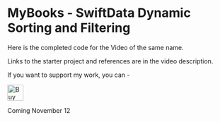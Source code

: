 # MyBooks - SwiftData Dynamic Sorting and Filtering

Here is the completed code for the Video of the same name.



Links to the starter project and references are in the video description.



If you want to support my work, you can - </br>

<a href='https://ko-fi.com/Z8Z22WRVG' target='_blank'><img height='36' style='border:0px;height:36px;' src='https://cdn.ko-fi.com/cdn/kofi3.png?v=2' border='0' alt='Buy Me a Coffee at ko-fi.com' /></a>



Coming November 12
